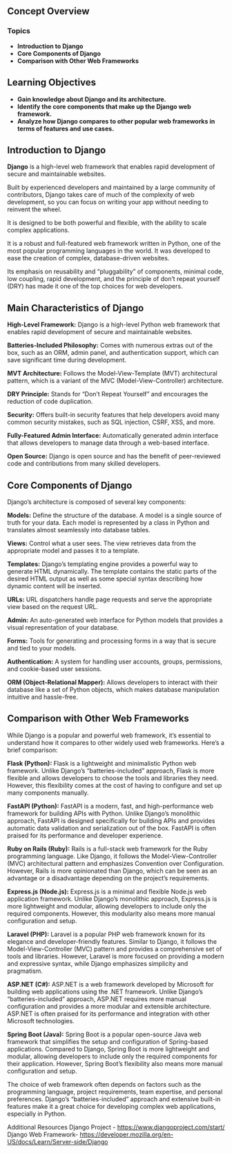 ## Concept Overview
### Topics

- **Introduction to Django**
- **Core Components of Django**
- **Comparison with Other Web Frameworks**


## Learning Objectives

- **Gain knowledge about Django and its architecture.**
- **Identify the core components that make up the Django web framework.**
- **Analyze how Django compares to other popular web frameworks in terms of features and use cases.**


## Introduction to Django
**Django** is a high-level web framework that enables rapid development of secure and maintainable websites.

 Built by experienced developers and maintained by a large community of contributors, Django takes care of much of the complexity of web development, so you can focus on writing your app without needing to reinvent the wheel.

It is designed to be both powerful and flexible, with the ability to scale complex applications.

It is a robust and full-featured web framework written in Python, one of the most popular programming languages in the world. It was developed to ease the creation of complex, database-driven websites. 

Its emphasis on reusability and “pluggability” of components, minimal code, low coupling, rapid development, and the principle of don’t repeat yourself (DRY) has made it one of the top choices for web developers.

## Main Characteristics of Django

**High-Level Framework:** Django is a high-level Python web framework that enables rapid development of secure and maintainable websites.

**Batteries-Included Philosophy:** Comes with numerous extras out of the box, such as an ORM, admin panel, and authentication support, which can save significant time during development.

**MVT Architecture:** Follows the Model-View-Template (MVT) architectural pattern, which is a variant of the MVC (Model-View-Controller) architecture.

**DRY Principle:** Stands for “Don’t Repeat Yourself” and encourages the reduction of code duplication.

**Security:** Offers built-in security features that help developers avoid many common security mistakes, such as SQL injection, CSRF, XSS, and more.

**Fully-Featured Admin Interface:** Automatically generated admin interface that allows developers to manage data through a web-based interface.

**Open Source:** Django is open source and has the benefit of peer-reviewed code and contributions from many skilled developers.

## Core Components of Django

Django’s architecture is composed of several key components:

**Models:** Define the structure of the database. A model is a single source of truth for your data. Each model is represented by a class in Python and translates almost seamlessly into database tables.

**Views:** Control what a user sees. The view retrieves data from the appropriate model and passes it to a template.

**Templates:** Django’s templating engine provides a powerful way to generate HTML dynamically. The template contains the static parts of the desired HTML output as well as some special syntax describing how dynamic content will be inserted.

**URLs:** URL dispatchers handle page requests and serve the appropriate view based on the request URL.

**Admin:** An auto-generated web interface for Python models that provides a visual representation of your database.

**Forms:** Tools for generating and processing forms in a way that is secure and tied to your models.

**Authentication:** A system for handling user accounts, groups, permissions, and cookie-based user sessions.

**ORM (Object-Relational Mapper):** Allows developers to interact with their database like a set of Python objects, which makes database manipulation intuitive and hassle-free.

## Comparison with Other Web Frameworks
While Django is a popular and powerful web framework, it’s essential to understand how it compares to other widely used web frameworks. Here’s a brief comparison:

**Flask (Python):** Flask is a lightweight and minimalistic Python web framework. Unlike Django’s “batteries-included” approach, Flask is more flexible and allows developers to choose the tools and libraries they need. However, this flexibility comes at the cost of having to configure and set up many components manually.

**FastAPI (Python):** FastAPI is a modern, fast, and high-performance web framework for building APIs with Python. Unlike Django’s monolithic approach, FastAPI is designed specifically for building APIs and provides automatic data validation and serialization out of the box. FastAPI is often praised for its performance and developer experience.

**Ruby on Rails (Ruby):** Rails is a full-stack web framework for the Ruby programming language. Like Django, it follows the Model-View-Controller (MVC) architectural pattern and emphasizes Convention over Configuration. However, Rails is more opinionated than Django, which can be seen as an advantage or a disadvantage depending on the project’s requirements.

**Express.js (Node.js):** Express.js is a minimal and flexible Node.js web application framework. Unlike Django’s monolithic approach, Express.js is more lightweight and modular, allowing developers to include only the required components. However, this modularity also means more manual configuration and setup.


**Laravel (PHP):** Laravel is a popular PHP web framework known for its elegance and developer-friendly features. Similar to Django, it follows the Model-View-Controller (MVC) pattern and provides a comprehensive set of tools and libraries. However, Laravel is more focused on providing a modern and expressive syntax, while Django emphasizes simplicity and pragmatism.


**ASP.NET (C#):** ASP.NET is a web framework developed by Microsoft for building web applications using the .NET framework. Unlike Django’s “batteries-included” approach, ASP.NET requires more manual configuration and provides a more modular and extensible architecture. ASP.NET is often praised for its performance and integration with other Microsoft technologies.


**Spring Boot (Java):** Spring Boot is a popular open-source Java web framework that simplifies the setup and configuration of Spring-based applications. Compared to Django, Spring Boot is more lightweight and modular, allowing developers to include only the required components for their application. However, Spring Boot’s flexibility also means more manual configuration and setup.



The choice of web framework often depends on factors such as the programming language, project requirements, team expertise, and personal preferences. Django’s “batteries-included” approach and extensive built-in features make it a great choice for developing complex web applications, especially in Python.

Additional Resources
Django Project - https://www.djangoproject.com/start/
Django Web Framework- https://developer.mozilla.org/en-US/docs/Learn/Server-side/Django